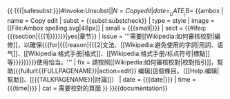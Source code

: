 {{ {{{|safesubst:}}}#invoke:Unsubst||$N=Copy edit |date=__DATE__ |$B=
{{ambox
| name  = Copy edit
| subst = <includeonly>{{subst:</includeonly><includeonly>substcheck}}</includeonly>
| type  = style
| image = [[File:Ambox spelling.svg|48px]]
| small = {{{small|}}}
| sect  = {{#ifeq:{{{section|{{{1|}}}}}}|yes|章节}}
| issue = '''需要[[Wikipedia:如何審核校對|編修]]，以確保{{{for|{{{reason|{{{2|文法、[[Wikipedia:避免使用的字詞|用詞、语气]]、[[Wikipedia:格式手册|格式]]、[[Wikipedia:格式手册/标点符号|標點]]等}}}}}}}}}使用恰当。'''
| fix   = 請按照[[Wikipedia:如何審核校對|校對指引]]，幫助[{{fullurl:{{FULLPAGENAME}}|action=edit}} 编辑]這個條目。（[[Help:编辑|幫助]]、[[{{TALKPAGENAME}}|討論]]）
| date  = {{{date|}}}
| time  = {{{time|}}}
| cat   = 需要校對的頁面
}}
}}<noinclude>{{documentation}}</noinclude>